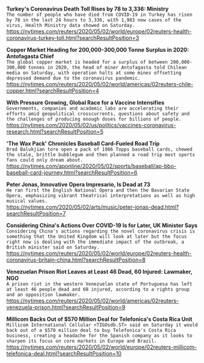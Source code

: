 **Turkey's Coronavirus Death Toll Rises by 78 to 3,336: Ministry**\
`The number of people who have died from COVID-19 in Turkey has risen by 78 in the last 24 hours to 3,336, with 1,983 new cases of the virus, Health Ministry data showed on Saturday.`\
https://nytimes.com/reuters/2020/05/02/world/europe/02reuters-health-coronavirus-turkey-toll.html?searchResultPosition=3

**Copper Market Heading for 200,000-300,000 Tonne Surplus in 2020: Antofagasta Chief**\
`The global copper market is headed for a surplus of between 200,000-300,000 tonnes in 2020, the head of miner Antofagasta told Chilean media on Saturday, with operation halts at some mines offsetting depressed demand due to the coronavirus pandemic.`\
https://nytimes.com/reuters/2020/05/02/world/americas/02reuters-chile-copper.html?searchResultPosition=4

**With Pressure Growing, Global Race for a Vaccine Intensifies**\
`Governments, companies and academic labs are accelerating their efforts amid geopolitical crosscurrents, questions about safety and the challenges of producing enough doses for billions of people.`\
https://nytimes.com/2020/05/02/us/politics/vaccines-coronavirus-research.html?searchResultPosition=5

**'The Wax Pack' Chronicles Baseball Card-Fueled Road Trip**\
`Brad Balukjian tore open a pack of 1986 Topps baseball cards, chewed the stale, brittle bubblegum and then planned a road trip most sports fans could only dream about. `\
https://nytimes.com/aponline/2020/05/02/sports/baseball/ap-bbo-baseball-card-journey.html?searchResultPosition=6

**Peter Jonas, Innovative Opera Impresario, Is Dead at 73**\
`He ran first the English National Opera and then the Bavarian State Opera, emphasizing vibrant theatrical interpretations as well as high musical values.`\
https://nytimes.com/2020/05/02/arts/music/peter-jonas-dead.html?searchResultPosition=7

**Considering China's Actions Over COVID-19 Is for Later, UK Minister Says**\
`Considering China's actions regarding the novel coronavirus crisis is something that the United Kingdom will look at later but the focus right now is dealing with the immediate impact of the outbreak, a British minister said on Saturday.`\
https://nytimes.com/reuters/2020/05/02/world/europe/02reuters-health-coronavirus-britain-china.html?searchResultPosition=8

**Venezuelan Prison Riot Leaves at Least 46 Dead, 60 Injured: Lawmaker, NGO**\
`A prison riot in the western Venezuelan state of Portuguesa has left at least 46 people dead and 60 injured, according to a rights group and an opposition lawmaker. `\
https://nytimes.com/reuters/2020/05/02/world/americas/02reuters-venezuela-prison.html?searchResultPosition=9

**Millicom Backs Out of $570 Million Deal for Telefonica's Costa Rica Unit**\
`Millicom International Cellular <TIGOsdb.ST> said on Saturday it would back out of a $570 million deal to buy Telefonica's Costa Rica business, creating a headache for the Spanish company as it looks to sharpen its focus on core markets in Europe and Brazil.`\
https://nytimes.com/reuters/2020/05/02/world/europe/02reuters-millicom-telefonica-deal.html?searchResultPosition=10


